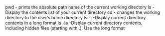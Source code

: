pwd - prints the absolute path name of the current working directory
ls - Display the contents list of your current directory
cd - changes the working directory to the user’s home directory
ls -l -Display current directory contents in a long format
ls -la -Display current directory contents, including hidden files (starting with .). Use the long format

